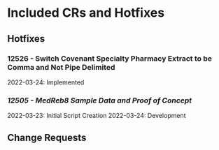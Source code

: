# Included CRs and Hotfixes
## Hotfixes
### 12526 - Switch Covenant Specialty Pharmacy Extract to be Comma and Not Pipe Delimited
2022-03-24: Implemented
### *12505 - MedReb8 Sample Data and Proof of Concept*
2022-03-23: Initial Script Creation
2022-03-24: Development
## Change Requests

